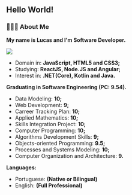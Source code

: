 ## Hello World!

### 👨🏻‍💻 About Me 

**My name is Lucas and I'm Software Developer.**

<img align='center' src="https://github.com/fonluc/fonluc/blob/main/software-engineering.gif" ></img>

                                                                                 


* Domain in: **JavaScript, HTML5 and CSS3;**
* Studying: **ReactJS, Node.JS and Angular;**
* Interest in: **.NET(Core), Kotlin and Java.**
 
**Graduating in Software Engineering (PC: 9.54).**

- Data Modeling: **10;**
- Web Development: **9;**
- Carreer Tracking Plan: **10;**
- Applied Mathematics: **10;**
- Skills Integration Project: **10;**
- Computer Programming: **10;**
- Algorithms Development Skills: **9;**
- Objects-oriented Programming: **9.5;**
- Processes and Systems Modeling: **10;**
- Computer Organization and Architecture: **9.**

**Languages:**

- Portuguese: **(Native or Bilingual)**
- English: **(Full Professional)**
